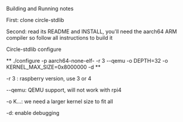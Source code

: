 Building and Running notes

First: clone circle-stdlib

Second: read its README and INSTALL, you'll need the aarch64 ARM compiler so follow all instructions to build it

Circle-stdlib configure

** ./configure -p aarch64-none-elf- -r 3 --qemu -o DEPTH=32 -o KERNEL_MAX_SIZE=0x8000000 -d **

-r 3 : raspberry version, use 3 or 4

--qemu: QEMU support, will not work with rpi4

-o K...: we need a larger kernel size to fit all

-d: enable debugging

